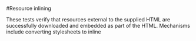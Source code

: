 ﻿#Resource inlining

These tests verify that resources external to the supplied HTML are successfully downloaded and embedded as part of the HTML. Mechanisms include converting stylesheets to inline <STYLE> blocks, and encoding images as data URIs.

##Elements which must be inlined:

1. CSS
	v LINKed stylesheets	
	v @imported stylesheets
	v font-faces
	- behaviour
	- -moz-binding
	- nested @import statements
	- possible duplicate statements
	- append to existing style tag

2. Images
	- IMG tags
	- CSS contained images
		- background-image
		- border-image
		- list-style-image


## Cross-cutting concerns

1. BASE tag
	